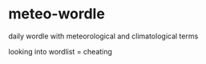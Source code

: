 # meteo-wordle
daily wordle with meteorological and climatological terms

looking into wordlist = cheating
